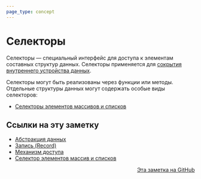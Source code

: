 ```yaml
---
page_type: concept
---
```


# Селекторы

Селекторы — специальный интерфейс для доступа к элементам составных структур данных. Селекторы применяется для [сокрытия внутреннего устройства данных](20221122202246.md).

Селекторы могут быть реализованы через функции или методы. Отдельные структуры данных могут содержать особые виды селекторов:

* [Селекторы элементов массивов и списков](20221121231228.md)



## Ссылки на эту заметку

* [Абстракция данных](20221122202246.md)
* [Запись (Record)](20221122200850.md)
* [Механизм доступа](20221122205206.md)
* [Селектор элементов массив и списков](20221121231228.md)


<p v-pre style="text-align: right">
  <a href="https://github.com/Kverde/algorithms/blob/main/source/20221122202116.md">
  Эта заметка на GitHub
  </a>
</p>
